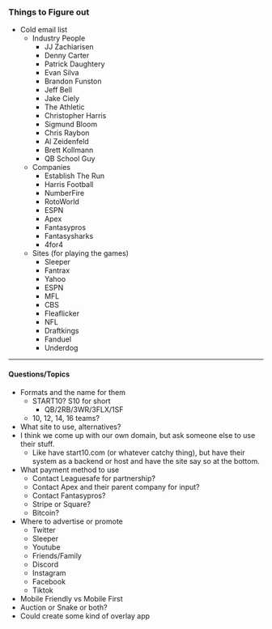 
### Things to Figure out

- Cold email list
	- Industry People
		- JJ Zachiarisen
		- Denny Carter
		- Patrick Daughtery
		- Evan Silva
		- Brandon Funston
		- Jeff Bell
		- Jake Ciely
		- The Athletic
		- Christopher Harris
		- Sigmund Bloom
		- Chris Raybon
		- Al Zeidenfeld
		- Brett Kollmann
		- QB School  Guy
	- Companies
		- Establish The Run
		- Harris Football
		- NumberFire
		- RotoWorld
		- ESPN
		- Apex
		- Fantasypros
		- Fantasysharks
		- 4for4
	- Sites (for playing the games)
		- Sleeper
		- Fantrax
		- Yahoo
		- ESPN
		-  MFL
		- CBS
		- Fleaflicker
		- NFL
		- Draftkings
		- Fanduel
		- Underdog

---
#### Questions/Topics
- Formats and the name for them
	- START10? S10 for short
		- QB/2RB/3WR/3FLX/1SF
	- 10, 12, 14, 16 teams? 
- What site to use, alternatives?
- I think we come up with our own domain, but ask someone else to use their stuff.
	- Like have start10.com (or whatever catchy thing), but have their system as a backend or host and have the site say so at the bottom.
- What payment method to use
	- Contact Leaguesafe for partnership?
	- Contact Apex and their parent company for input?
	- Contact Fantasypros?
	- Stripe or Square? 
	- Bitcoin?
- Where to advertise or promote
	- Twitter
	- Sleeper
	- Youtube
	- Friends/Family
	- Discord
	- Instagram 
	- Facebook
	- Tiktok
- Mobile Friendly vs Mobile First
- Auction or Snake or both?
- Could create some kind of overlay app